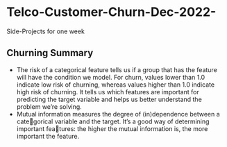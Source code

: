 # Telco-Customer-Churn-Dec-2022-
Side-Projects for one week

## Churning Summary
- The risk of a categorical feature tells us if a group that has the feature will have
the condition we model. For churn, values lower than 1.0 indicate low risk of
churning, whereas values higher than 1.0 indicate high risk of churning. It tells
us which features are important for predicting the target variable and helps us
better understand the problem we’re solving.
- Mutual information measures the degree of (in)dependence between a categorical variable and the target. It’s a good way of determining important features: the higher the mutual information is, the more important the feature.
